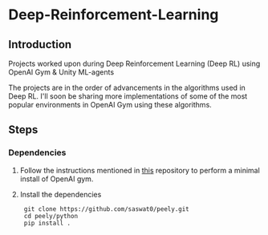 # Deep-Reinforcement-Learning

## Introduction
Projects worked upon during Deep Reinforcement Learning (Deep RL) using OpenAI Gym &amp; Unity ML-agents

The projects are in the order of advancements in the algorithms used in Deep RL. I'll soon be sharing more implementations of some of the most popular environments in OpenAI Gym using these algorithms.

## Steps

### Dependencies
  
  1. Follow the instructions mentioned in [this](https://github.com/openai/gym) repository to perform a minimal install of OpenAI gym.
    
  2. Install the dependencies 
    
          git clone https://github.com/saswat0/peely.git
          cd peely/python
          pip install .